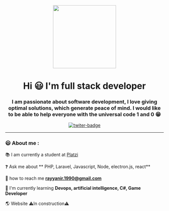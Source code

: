 <div id="header" align="center">
    <img src="https://media.giphy.com/media/i4MAH84pqe2m2aVojc/giphy.gif" width="200">
    <h1 align="center">Hi 😃  I'm full stack developer</h1>
    <h3 align="center"> I am passionate about software development, I love giving optimal solutions, which generate peace of mind. I would like to be able to help everyone with the universal code 1 and 0 😁</h3>
</div>

<div id="badges" align="center">
    <a href="https://twitter.com/rayyanirr">
        <img src="https://img.shields.io/twitter/follow/rayyanirr?style=social" alt="twiter-badge">
    </a>
</div>

---

### 😃 About me :

📚 I am currently a student at [Platzi](https://platzi.com/p/rayyanirrosales/) 

❓ Ask me about ** PHP, Laravel, Javascript, Node, electron.js, react**

📧  how to reach me **rayyanir.1990@gmail.com**

🌱 I'm currently learning **Devops, artificial intelligence, C#, Game Developer**

🌎 Website ⚠️In construction⚠️
